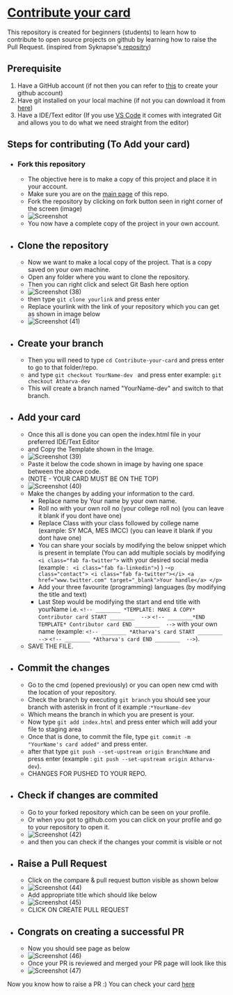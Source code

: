 # [Contribute your card](https://mes-s-imcc-pune.github.io/Contribute-your-card/)
This repository is created for beginners (students) to learn how to contribute to open source projects on github by learning how to raise the Pull Request. (inspired from Syknapse's[ repositry](https://github.com/Syknapse))

## Prerequisite

1. Have a GitHub account (if not then you can refer to [this](https://dev.to/iatharva/how-to-create-github-account-for-beginners-52k8) to create your github account)
2. Have git installed on your local machine (if not you can download it from [here](https://git-scm.com/downloads))
3. Have a IDE/Text editor (If you use [VS Code](https://code.visualstudio.com/ 'Visual Studio Code website') it comes with integrated Git and allows you to do what we need straight from the editor)

## Steps for contributing (To Add your card)

- ### Fork this repository
  - The objective here is to make a copy of this project and place it in your account.
  - Make sure you are on the [main page](https://github.com/MES-s-IMCC-Pune/Contribute-your-card) of this repo.
  - Fork the repository by clicking on fork button seen in right corner of the screen (image)
  - ![Screenshot](https://user-images.githubusercontent.com/25875102/151494138-9c0d85f9-e696-46a7-9362-cc8f813a6f26.png)
  - You now have a complete copy of the project in your own account.

- ## Clone the repository
  - Now we want to make a local copy of the project. That is a copy saved on your own machine.
  - Open any folder where you want to clone the repository.
  - Then you can right click and select Git Bash here option
  - ![Screenshot (38)](https://user-images.githubusercontent.com/25875102/151494492-07d75476-9673-4fcb-94ec-05c29536524f.png)
  - then type ``` git clone yourlink ``` and press enter
  - Replace yourlink with the link of your repository which you can get as shown in image below
  - ![Screenshot (41)](https://user-images.githubusercontent.com/25875102/151505001-9554ac2c-82e5-49e2-93a5-2250ace8d67a.png)


- ## Create your branch
  - Then you will need to type ``` cd Contribute-your-card ``` and press enter to go to that folder/repo.
  - and type ```git checkout YourName-dev ``` and press enter example: ``` git checkout Atharva-dev ```
  - This will create a branch named "YourName-dev" and switch to that branch.

- ## Add your card 
  - Once this all is done you can open the index.html file in your preferred IDE/Text Editor
  - and Copy the Template shown in the Image.
  - ![Screenshot (39)](https://user-images.githubusercontent.com/25875102/151495347-51f984e3-400b-48ee-b15c-6edcb8e62aa2.png)
  - Paste it below the code shown in image by having one space between the above code. 
  - (NOTE - YOUR CARD MUST BE ON THE TOP)
  - ![Screenshot (40)](https://user-images.githubusercontent.com/25875102/151495500-c6af9d63-7516-476b-9ffc-b32d649f56db.png)
  - Make the changes by adding your information to the card.
    - Replace name by Your name by your own name.
    - Roll no with your own roll no (your college roll no) (you can leave it blank if you dont have one) 
    - Replace Class with your class followed by college name (example: SY MCA, MES IMCC) (you can leave it blank if you dont have one) 
    - You can share your socials by modifying the below snippet which is present in template (You can add multiple socials by modifying ``` <i class="fab fa-twitter">``` with your desired social media (example : ``` <i class="fab fa-linkedin">```) )
    -```<p class="contact">
            <i class="fab fa-twitter"></i>
            <a href="www.twitter.com" target="_blank">Your handle</a>
          </p>```
    - Add your three favourite (programming) languages (by modifying the title and text)
    - Last Step would be modifying the start and end title with yourName i.e. ```<!-- ________ *TEMPLATE: MAKE A COPY* Contributor card START ________  -->``` ```<!-- ________*END TEMPLATE* Contributor card END ________  -->``` with your own name (example: ```<!-- ________ *Atharva's card START ________  -->``` ```<!-- ________ *Atharva's card END ________  -->```).
   - SAVE THE FILE.

- ## Commit the changes
  - Go to the cmd (opened previously) or you can open new cmd with the location of your repository.
  - Check the branch by executing ```git branch``` you should see  your branch with asterisk in front of it example :```*YourName-dev```
  - Which means the branch in which you are present is your.
  - Now type ```git add index.html``` and press enter which will add your file to staging area
  - Once that is done, to commit the file, type ``` git commit -m "YourName's card added" ``` and press enter.
  - after that type ``` git push --set-upstream origin BranchName ``` and press enter (example : ```git push --set-upstream origin Atharva-dev```).
  - CHANGES FOR PUSHED TO YOUR REPO.

- ## Check if changes are commited
  - Go to your forked repository which can be seen on your profile.
  - Or when you got to github.com you can click on your profile and go to your repository to open it.
  - ![Screenshot (42)](https://user-images.githubusercontent.com/25875102/151505507-eb6b68f1-4c85-4124-af5f-7c878238bab9.png)
  - and then you can check if the changes your commit is visible or not
 
- ## Raise a Pull Request
  - Click on the compare & pull request button visible as shown below
  - ![Screenshot (44)](https://user-images.githubusercontent.com/25875102/151506747-7b3a645d-b80d-44d6-b7b0-9f9a222282e5.png)
  - Add appropriate title which should like below
  - ![Screenshot (45)](https://user-images.githubusercontent.com/25875102/151506944-afdacb11-7759-444f-ba29-a2f48a779dc9.png)
  - CLICK ON CREATE PULL REQUEST
  
- ## Congrats on creating a successful PR
  - Now you should see page as below
  - ![Screenshot (46)](https://user-images.githubusercontent.com/25875102/151507672-77642da0-ea2a-4bb8-9f5b-efdf0533bfc0.png)
  - Once your PR is reviewed and merged your PR page will look like this 
  - ![Screenshot (47)](https://user-images.githubusercontent.com/25875102/151507731-afe4273d-2a52-4bd4-8c59-00e63e857b9e.png)

Now you know how to raise a PR :) 
You can check your card [here](https://mes-s-imcc-pune.github.io/Contribute-your-card/)
